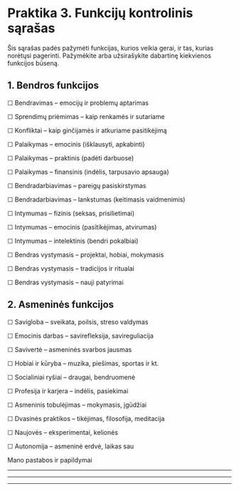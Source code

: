 # Praktika 3. Funkcijų kontrolinis sąrašas

Šis sąrašas padės pažymėti funkcijas, kurios veikia gerai, ir tas, kurias norėtųsi pagerinti. Pažymėkite arba užsirašykite dabartinę kiekvienos funkcijos būseną.

## 1. Bendros funkcijos

☐ Bendravimas – emocijų ir problemų aptarimas

☐ Sprendimų priėmimas – kaip renkamės ir sutariame

☐ Konfliktai – kaip ginčijamės ir atkuriame pasitikėjimą

☐ Palaikymas – emocinis (išklausyti, apkabinti)

☐ Palaikymas – praktinis (padėti darbuose)

☐ Palaikymas – finansinis (indėlis, tarpusavio apsauga)

☐ Bendradarbiavimas – pareigų pasiskirstymas

☐ Bendradarbiavimas – lankstumas (keitimasis vaidmenimis)

☐ Intymumas – fizinis (seksas, prisilietimai)

☐ Intymumas – emocinis (pasitikėjimas, atvirumas)

☐ Intymumas – intelektinis (bendri pokalbiai)

☐ Bendras vystymasis – projektai, hobiai, mokymasis

☐ Bendras vystymasis – tradicijos ir ritualai

☐ Bendras vystymasis – nauji patyrimai

## 2. Asmeninės funkcijos

☐ Savigloba – sveikata, poilsis, streso valdymas

☐ Emocinis darbas – savirefleksija, savireguliacija

☐ Savivertė – asmeninės svarbos jausmas

☐ Hobiai ir kūryba – muzika, piešimas, sportas ir kt.

☐ Socialiniai ryšiai – draugai, bendruomenė

☐ Profesija ir karjera – indėlis, pasiekimai

☐ Asmeninis tobulėjimas – mokymasis, įgūdžiai

☐ Dvasinės praktikos – tikėjimas, filosofija, meditacija

☐ Naujovės – eksperimentai, kelionės

☐ Autonomija – asmeninė erdvė, laikas sau

Mano pastabos ir papildymai
____________________________________________________________
____________________________________________________________
____________________________________________________________

